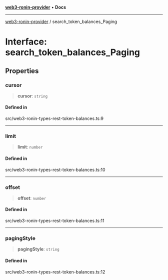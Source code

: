 [**web3-ronin-provider**](../README.md) • **Docs**

***

[web3-ronin-provider](../globals.md) / search\_token\_balances\_Paging

# Interface: search\_token\_balances\_Paging

## Properties

### cursor

> **cursor**: `string`

#### Defined in

src/web3-ronin-types-rest-token-balances.ts:9

***

### limit

> **limit**: `number`

#### Defined in

src/web3-ronin-types-rest-token-balances.ts:10

***

### offset

> **offset**: `number`

#### Defined in

src/web3-ronin-types-rest-token-balances.ts:11

***

### pagingStyle

> **pagingStyle**: `string`

#### Defined in

src/web3-ronin-types-rest-token-balances.ts:12
